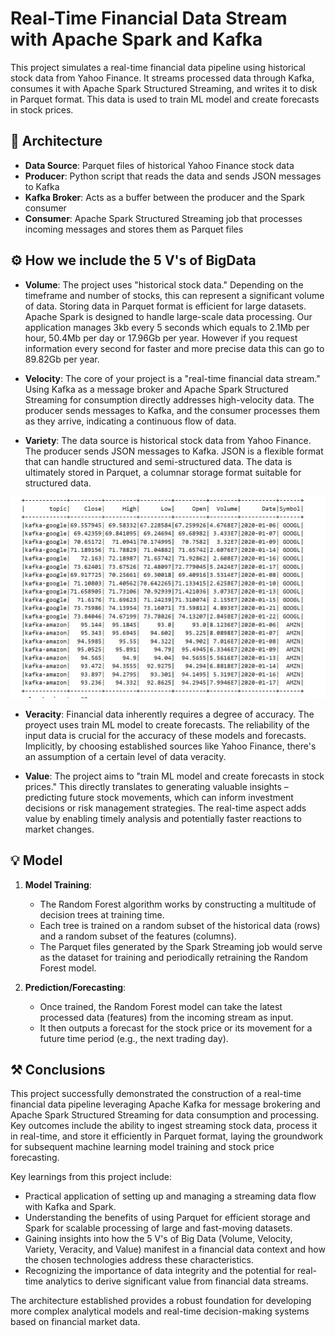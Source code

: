 # Real-Time Financial Data Stream with Apache Spark and Kafka

This project simulates a real-time financial data pipeline using historical stock data from Yahoo Finance. It streams processed data through Kafka, consumes it with Apache Spark Structured Streaming, and writes it to disk in Parquet format. This data is used to train ML model and create forecasts in stock prices.

## 🧱 Architecture

- **Data Source**: Parquet files of historical Yahoo Finance stock data
- **Producer**: Python script that reads the data and sends JSON messages to Kafka
- **Kafka Broker**: Acts as a buffer between the producer and the Spark consumer
- **Consumer**: Apache Spark Structured Streaming job that processes incoming messages and stores them as Parquet files

## ⚙️ How we include the 5 V's of BigData
- **Volume**: The project uses "historical stock data." Depending on the timeframe and number of stocks, this can represent a significant volume of data.
Storing data in Parquet format is efficient for large datasets.
Apache Spark is designed to handle large-scale data processing.
Our application manages 3kb every 5 seconds which equals to 2.1Mb per hour, 50.4Mb per day or 17.96Gb per year.
However if you request information every second for faster and more precise data this can go to 89.82Gb per year. 

- **Velocity**: The core of your project is a "real-time financial data stream."
Using Kafka as a message broker and Apache Spark Structured Streaming for consumption directly addresses high-velocity data.
The producer sends messages to Kafka, and the consumer processes them as they arrive, indicating a continuous flow of data.

- **Variety**: The data source is historical stock data from Yahoo Finance.
The producer sends JSON messages to Kafka. JSON is a flexible format that can handle structured and semi-structured data.
The data is ultimately stored in Parquet, a columnar storage format suitable for structured data.

![Financial Data Variety Visualization](./example-kafka.jpeg)

- **Veracity**: Financial data inherently requires a degree of accuracy.
The proyect uses train ML model to create forecasts. The reliability of the input data is crucial for the accuracy of these models and forecasts.
Implicitly, by choosing established sources like Yahoo Finance, there's an assumption of a certain level of data veracity.

- **Value**: The project aims to "train ML model and create forecasts in stock prices."
This directly translates to generating valuable insights – predicting future stock movements, which can inform investment decisions or risk management strategies.
The real-time aspect adds value by enabling timely analysis and potentially faster reactions to market changes.


## 💡 Model
1. **Model Training**:
    *   The Random Forest algorithm works by constructing a multitude of decision trees at training time.
    *   Each tree is trained on a random subset of the historical data (rows) and a random subset of the features (columns).
    *   The Parquet files generated by the Spark Streaming job would serve as the dataset for training and periodically retraining the Random Forest model.

2.  **Prediction/Forecasting**:
    *   Once trained, the Random Forest model can take the latest processed data (features) from the incoming stream as input.
    *   It then outputs a forecast for the stock price or its movement for a future time period (e.g., the next trading day).

## ⚒️ Conclusions

This project successfully demonstrated the construction of a real-time financial data pipeline leveraging Apache Kafka for message brokering and Apache Spark Structured Streaming for data consumption and processing. Key outcomes include the ability to ingest streaming stock data, process it in real-time, and store it efficiently in Parquet format, laying the groundwork for subsequent machine learning model training and stock price forecasting.

Key learnings from this project include:
- Practical application of setting up and managing a streaming data flow with Kafka and Spark.
- Understanding the benefits of using Parquet for efficient storage and Spark for scalable processing of large and fast-moving datasets.
- Gaining insights into how the 5 V's of Big Data (Volume, Velocity, Variety, Veracity, and Value) manifest in a financial data context and how the chosen technologies address these characteristics.
- Recognizing the importance of data integrity and the potential for real-time analytics to derive significant value from financial data streams.

The architecture established provides a robust foundation for developing more complex analytical models and real-time decision-making systems based on financial market data.
